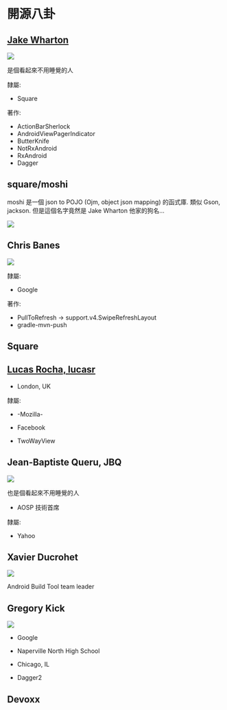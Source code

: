 # 開源八卦

## [Jake Wharton](https://github.com/JakeWharton)

![](https://avatars2.githubusercontent.com/u/66577?v=3&s=160)

是個看起來不用睡覺的人

隸屬:

* Square

著作:

* ActionBarSherlock
* AndroidViewPagerIndicator
* ButterKnife
* NotRxAndroid
* RxAndroid
* Dagger

## square/moshi

moshi 是一個 json to POJO (Ojm, object json mapping) 的函式庫. 類似 Gson, jackson. 但是這個名字竟然是 Jake Wharton 他家的狗名...


![](https://pbs.twimg.com/profile_images/474396522386169856/bs16d1Gx_400x400.png)

## Chris Banes

![](https://avatars3.githubusercontent.com/u/227486?v=3&s=160)

隸屬:

* Google

著作:

* PullToRefresh -> support.v4.SwipeRefreshLayout
* gradle-mvn-push

## Square

## [Lucas Rocha, lucasr](https://github.com/lucasr)

* London, UK

隸屬:

* -Mozilla-
* Facebook

* TwoWayView

## Jean-Baptiste Queru, JBQ

![](http://www.androidheadlines.com/wp-content/uploads/2013/09/jean-baptiste-queru.jpg)

也是個看起來不用睡覺的人

* AOSP 技術首席

隸屬:

* Yahoo

## Xavier Ducrohet

![](https://c2.staticflickr.com/6/5333/8904997131_e551992b9d_b.jpg)

Android Build Tool team leader

## Gregory Kick

![](https://avatars1.githubusercontent.com/u/2279476?v=3&s=160)
* Google

* Naperville North High School
* Chicago, IL

* Dagger2

## Devoxx

